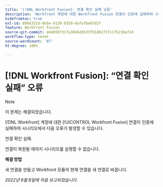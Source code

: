 ```yaml
---
title: '[!DNL Workfront Fusion]: 연결 확인 실패 오류'
description: 'Workfront 계정에 대한 Workfront Fusion 연결이 인증에 실패하여 시나리오에서 다음 오류가 발생할 수 있습니다. 연결 확인 실패'
hidefromtoc: true
exl-id: 89b6331d-8e5e-4139-9359-0afa7be07d2f
feature: Workfront Fusion
source-git-commit: e64b507317a384626b33f81802737c17b210af24
workflow-type: tm+mt
source-wordcount: '87'
ht-degree: 100%

---
```


# [!DNL Workfront Fusion]: “연결 확인 실패” 오류

>[!NOTE]
>
>이 문제는 해결되었습니다.

<!--This article is live by request for the workaround-->

[!DNL Workfront] 계정에 대한 [!UICONTROL Workfront Fusion] 연결이 인증에 실패하여 시나리오에서 다음 오류가 발생할 수 있습니다.

연결 확인 실패.

연결이 복원될 때까지 시나리오를 실행할 수 없습니다.

**해결 방법**

새 연결을 만들고 Workfront 모듈의 현재 연결을 새 연결로 바꿉니다.

_2022년 9월 8일에 처음 보고되었습니다._
